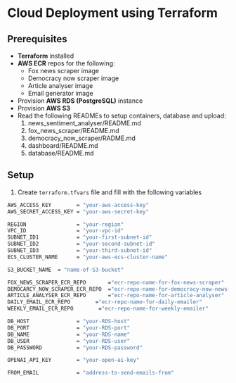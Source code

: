 # Cloud Deployment using Terraform

##  Prerequisites
- **Terraform** installed
- **AWS ECR** repos for the following:
    - Fox news scraper image
    - Democracy now scraper image
    - Article analyser image
    - Email generator image
- Provision **AWS RDS (PostgreSQL)** instance
- Provision **AWS S3**
- Read the following READMEs to setup containers, database and upload:
    1. news_sentiment_analyser/README.md
    2. fox_news_scraper/README.md
    3. democracy_now_scraper/RADME.md
    4. dashboard/README.md
    5. database/README.md


##  Setup

1. Create `terraform.tfvars` file and fill with the following variables
```bash
AWS_ACCESS_KEY        = "your-aws-access-key"
AWS_SECRET_ACCESS_KEY = "your-aws-secret-key"

REGION                = "your-region"
VPC_ID                = "your-vpc-id"
SUBNET_ID1            = "your-first-subnet-id"
SUBNET_ID2            = "your-second-subnet-id"
SUBNET_ID3            = "your-third-subnet-id"
ECS_CLUSTER_NAME      = "your-aws-ecs-cluster-name"

S3_BUCKET_NAME  = "name-of-S3-bucket"

FOX_NEWS_SCRAPER_ECR_REPO       ="ecr-repo-name-for-fox-news-scraper"
DEMOCARCY_NOW_SCRAPER_ECR_REPO  ="ecr-repo-name-for-democracy-now-news-scraper"
ARTICLE_ANALYSER_ECR_REPO       ="ecr-repo-name-for-article-analyser"
DAILY_EMAIL_ECR_REPO        ="ecr-repo-name-for-daily-emailer"
WEEKLY_EMAIL_ECR_REPO        ="ecr-repo-name-for-weekly-emailer"

DB_HOST               = "your-RDS-host"
DB_PORT               = "your-RDS-port"
DB_NAME               = "your-RDS-name"
DB_USER               = "your-RDS-user"
DB_PASSWORD           = "your-RDS-password"

OPENAI_API_KEY        = "your-open-ai-key"

FROM_EMAIL            = "address-to-send-emails-from"
```
